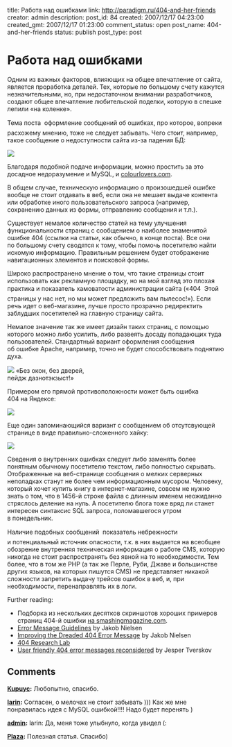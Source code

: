 title: Работа над ошибками
link: http://paradigm.ru/404-and-her-friends
creator: admin
description: 
post_id: 84
created: 2007/12/17 04:23:00
created_gmt: 2007/12/17 01:23:00
comment_status: open
post_name: 404-and-her-friends
status: publish
post_type: post

# Работа над ошибками

Одним из важных факторов, влияющих на общее впечатление от сайта, является проработка деталей. Тех, которые по большому счету кажутся незначительными, но, при недостаточном внимании разработчиков, создают общее впечатление любительской поделки, которую в спешке лепили «на коленке».

Тема поста  оформление сообщений об ошибках, про которое, вопреки расхожему мнению, тоже не следует забывать. Чего стоит, например, такое сообщение о недоступности сайта из-за падения БД:

![](/;-\)/2007/12/colorlovers-mysql.png)

Благодаря подобной подаче информации, можно простить за это досадное недоразумение и MySQL, и [colourlovers.com](http://www.colourlovers.com/).

В общем случае, техническую информацию о произошедшей ошибке вообще не стоит отдавать в веб, если она не мешает выдаче контента или обработке иного пользовательского запроса (например, сохранению данных из формы, отправлению сообщения и т.п.). 

Существует немалое количество статей на тему улучшения функциональности страниц с сообщением о наиболее знаменитой ошибке 404 (ссылки на статьи, как обычно, в конце поста). Все они по большому счету сводятся к тому, чтобы помочь посетителю найти искомую информацию. Правильным решением будет отображение навигационных элементов и поисковой формы.

Широко распространено мнение о том, что такие страницы стоит использовать как рекламную площадку, но на мой взгляд это плохая практика и показатель хамоватости администрации сайта («404  Этой страницы у нас нет, но мы может предложить вам пылесос!»). Если речь идет о веб-магазине, лучше просто прозрачно редиректить заблудших посетителей на главную страницу сайта.

Немалое значение так же имеет дизайн таких страниц, с помощью которого можно либо усилить, либо развеять досаду попадающих туда пользователей. Стандартный вариант оформления сообщения об ошибке Apache, например, точно не будет способствовать поднятию духа.

![](/;-\)/2007/12/not-exists.png)
«Без окон, без дверей,  
пейдж дазнотэкзыст!»

Примером его прямой противоположности может быть ошибка 404 на Яндексе:

![](/;-\)/2007/12/yandex-404.png)

Еще один запоминающийся вариант с сообщением об отсутсвующей странице в виде правильно-сложенного хайку:

![](/;-\)/2007/12/jackfigcom-404.png)

Сведения о внутренних ошибках следует либо заменять более понятным обычному посетителю текстом, либо полностью скрывать. Отображенные на веб-странице сообщения о мелких серверных неполадках станут не более чем информационным мусором. Человеку, который хочет купить книгу в интернет-магазине, совсем не нужно знать о том, что в 1456-й строке файла с длинным именем неожиданно стряслось деление на нуль. А посетителю блога тоже вряд ли станет интересен синтаксис SQL запроса, поломавшегося утром в понедельник.

Наличие подобных сообщений  показатель небрежности и потенциальный источник опасности, т.к. в них выдается на всеобщее обозрение внутренняя техническая информация о работе CMS, которую никогда не стоит распространять без явной на то необходимости. Тем более, что в том же PHP (а так же Перле, Руби, Джаве и большинстве других языков, на которых пишутся CMS) не представляет никакой сложности запретить выдачу трейсов ошибок в веб, и, при необходимости, перенаправлять их в логи.

Further reading: 

  * Подборка из нескольких десятков скриншотов хороших примеров страниц 404-й ошибки [на smashingmagazine.com](http://www.smashingmagazine.com/2007/08/17/404-error-pages-reloaded/).
  * [Error Message Guidelines](http://www.useit.com/alertbox/20010624.html) by Jakob Nielsen
  * [Improving the Dreaded 404 Error Message](http://www.useit.com/alertbox/404_improvement.html) by Jakob Nielsen
  * [404 Research Lab](http://www.plinko.net/404/)
  * [User friendly 404 error messages reconsidered](http://www.xmlplease.com/error404) by Jesper Tverskov

## Comments

**[Kupuyc](#68 "2007/12/17 16:11:20"):** Любопытно, спасибо.

**[larin](#70 "2007/12/18 00:34:17"):** Согласен, о мелочах не стоит забывать ))) Как же мне понравилась идея с MySQL ошибкой!!!! Надо будет перенять )

**[admin](#71 "2007/12/18 00:37:15"):** larin: Да, меня тоже улыбнуло, когда увидел (:

**[Plaza](#1557 "2008/08/11 16:29:19"):** Полезная статья. Спасибо)

